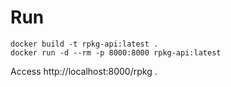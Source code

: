 # Run

```
docker build -t rpkg-api:latest .
docker run -d --rm -p 8000:8000 rpkg-api:latest
```

Access http://localhost:8000/rpkg .
